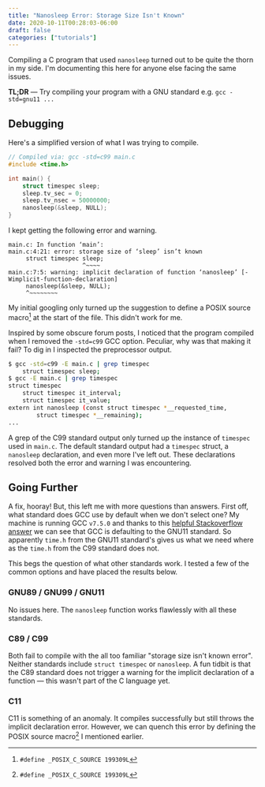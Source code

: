 ```yaml
---
title: "Nanosleep Error: Storage Size Isn't Known"
date: 2020-10-11T00:28:03-06:00
draft: false
categories: ["tutorials"]
---
```


Compiling a C program that used `nanosleep` turned out to be quite the thorn in my side. I'm documenting this here for anyone else facing the same issues.

**TL;DR** — Try compiling your program with a GNU standard e.g. `gcc -std=gnu11 ...`

## Debugging

Here's a simplified version of what I was trying to compile.

```c
// Compiled via: gcc -std=c99 main.c
#include <time.h>

int main() {
    struct timespec sleep;
    sleep.tv_sec = 0;
    sleep.tv_nsec = 50000000;
    nanosleep(&sleep, NULL);
}
```

I kept getting the following error and warning.

```
main.c: In function ‘main’:
main.c:4:21: error: storage size of ‘sleep’ isn’t known
     struct timespec sleep;
                     ^~~~~
main.c:7:5: warning: implicit declaration of function ‘nanosleep’ [-Wimplicit-function-declaration]
     nanosleep(&sleep, NULL);
     ^~~~~~~~~
```

My initial googling only turned up the suggestion to define a POSIX source macro[^1] at the start of the file. This didn't work for me.

Inspired by some obscure forum posts, I noticed that the program compiled when I removed the `-std=c99` GCC option. Peculiar, why was that making it fail? To dig in I inspected the preprocessor output.

```bash
$ gcc -std=c99 -E main.c | grep timespec
    struct timespec sleep;
$ gcc -E main.c | grep timespec
struct timespec
    struct timespec it_interval;
    struct timespec it_value;
extern int nanosleep (const struct timespec *__requested_time,
        struct timespec *__remaining);
...
```

A grep of the C99 standard output only turned up the instance of `timespec` used in `main.c`. The default standard output had a `timespec` struct, a `nanosleep` declaration, and even more I've left out. These declarations resolved both the error and warning I was encountering.

## Going Further

A fix, hooray! But, this left me with more questions than answers. First off, what standard does GCC use by default when we don't select one? My machine is running GCC `v7.5.0` and thanks to this [helpful Stackoverflow answer](https://stackoverflow.com/a/44057210) we can see that GCC is defaulting to the GNU11 standard. So apparently `time.h` from the GNU11 standard's gives us what we need where as the `time.h` from the C99 standard does not.

This begs the question of what other standards work. I tested a few of the common options and have placed the results below.

### GNU89 / GNU99 / GNU11

No issues here. The `nanosleep` function works flawlessly with all these standards.

### C89 / C99

Both fail to compile with the all too familiar "storage size isn't known error". Neither standards include `struct timespec` or `nanosleep`. A fun tidbit is that the C89 standard does not trigger a warning for the implicit declaration of a function — this wasn't part of the C language yet.

### C11

C11 is something of an anomaly. It compiles successfully but still throws the implicit declaration error. However, we can quench this error by defining the POSIX source macro[^1] I mentioned earlier.

[^1]: `#define _POSIX_C_SOURCE 199309L`
